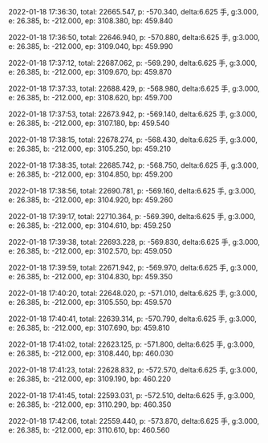 2022-01-18 17:36:30, total: 22665.547, p: -570.340, delta:6.625 手, g:3.000, e: 26.385, b: -212.000, ep: 3108.380, bp: 459.840

2022-01-18 17:36:50, total: 22646.940, p: -570.880, delta:6.625 手, g:3.000, e: 26.385, b: -212.000, ep: 3109.040, bp: 459.990

2022-01-18 17:37:12, total: 22687.062, p: -569.290, delta:6.625 手, g:3.000, e: 26.385, b: -212.000, ep: 3109.670, bp: 459.870

2022-01-18 17:37:33, total: 22688.429, p: -568.980, delta:6.625 手, g:3.000, e: 26.385, b: -212.000, ep: 3108.620, bp: 459.700

2022-01-18 17:37:53, total: 22673.942, p: -569.140, delta:6.625 手, g:3.000, e: 26.385, b: -212.000, ep: 3107.180, bp: 459.540

2022-01-18 17:38:15, total: 22678.274, p: -568.430, delta:6.625 手, g:3.000, e: 26.385, b: -212.000, ep: 3105.250, bp: 459.210

2022-01-18 17:38:35, total: 22685.742, p: -568.750, delta:6.625 手, g:3.000, e: 26.385, b: -212.000, ep: 3104.850, bp: 459.200

2022-01-18 17:38:56, total: 22690.781, p: -569.160, delta:6.625 手, g:3.000, e: 26.385, b: -212.000, ep: 3104.920, bp: 459.260

2022-01-18 17:39:17, total: 22710.364, p: -569.390, delta:6.625 手, g:3.000, e: 26.385, b: -212.000, ep: 3104.610, bp: 459.250

2022-01-18 17:39:38, total: 22693.228, p: -569.830, delta:6.625 手, g:3.000, e: 26.385, b: -212.000, ep: 3102.570, bp: 459.050

2022-01-18 17:39:59, total: 22671.942, p: -569.970, delta:6.625 手, g:3.000, e: 26.385, b: -212.000, ep: 3104.830, bp: 459.350

2022-01-18 17:40:20, total: 22648.020, p: -571.010, delta:6.625 手, g:3.000, e: 26.385, b: -212.000, ep: 3105.550, bp: 459.570

2022-01-18 17:40:41, total: 22639.314, p: -570.790, delta:6.625 手, g:3.000, e: 26.385, b: -212.000, ep: 3107.690, bp: 459.810

2022-01-18 17:41:02, total: 22623.125, p: -571.800, delta:6.625 手, g:3.000, e: 26.385, b: -212.000, ep: 3108.440, bp: 460.030

2022-01-18 17:41:23, total: 22628.832, p: -572.570, delta:6.625 手, g:3.000, e: 26.385, b: -212.000, ep: 3109.190, bp: 460.220

2022-01-18 17:41:45, total: 22593.031, p: -572.510, delta:6.625 手, g:3.000, e: 26.385, b: -212.000, ep: 3110.290, bp: 460.350

2022-01-18 17:42:06, total: 22559.440, p: -573.870, delta:6.625 手, g:3.000, e: 26.385, b: -212.000, ep: 3110.610, bp: 460.560